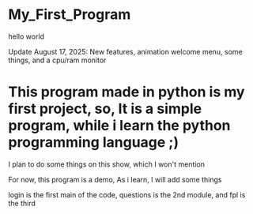 # My_First_Program
hello world

Update August 17, 2025: New features, animation welcome menu, some things, and a cpu/ram monitor

# This program made in python is my first project, so, It is a simple program, while i learn the python programming language ;)

I plan to do some things on this show, which I won't mention

For now, this program is a demo, As i learn, I will add some things

login is the first main of the code, questions is the 2nd module, and fpl is the third
